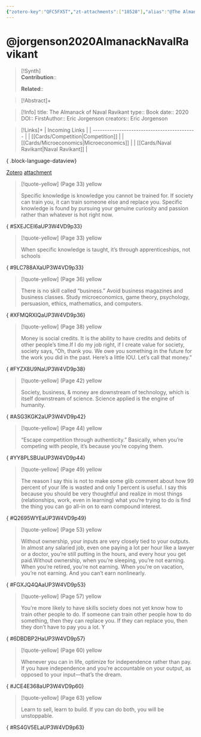```yaml
---
{"zotero-key":"QFC5FX5T","zt-attachments":["18528"],"alias":"@The Almanack, @The Almanack of Naval Ravikant","keywords":[],"FirstAuthor":"[[ Eric Jorgenson]]","tags":["source/book"],"dg-publish":true,"permalink":"/sources/jorgenson2020-almanack-naval-ravikant/","dgPassFrontmatter":true}
---
```


# @jorgenson2020AlmanackNavalRavikant

>[!Synth]  
>**Contribution**::  
>  
>**Related**:: 
>  

> [!Abstract]+
> 

> [!Info]
> title: The Almanack of Naval Ravikant
> type:: Book
> date:: 2020
> DOI:: 
> FirstAuthor:: Eric Jorgenson
> creators:: Eric Jorgenson

> [!Links]+
>  | Incoming Links                              |
> | ------------------------------------------- |
> | [[Cards/Competition\|Competition]]       |
> | [[Cards/Microeconomics\|Microeconomics]] |
> | [[Cards/Naval Ravikant\|Naval Ravikant]] |
> 
{ .block-language-dataview}


[Zotero](zotero://select/library/items/QFC5FX5T) [attachment](<file:///Users/nathanmaxwell/Zotero/storage/UP3W4VD9/Jorgenson%20-%202020%20-%20The%20Almanack%20of%20Naval%20Ravikant.pdf>)

> [!quote-yellow] (Page 33) yellow
> 
> Specific knowledge is knowledge you cannot be trained for. If society can train you, it can train someone else and replace you. Specific knowledge is found by pursuing your genuine curiosity and passion rather than whatever is hot right now.
>
{ #SXEJCEI6aUP3W4VD9p33}


> [!quote-yellow] (Page 33) yellow
> 
> When specific knowledge is taught, it’s through apprenticeships, not schools
>
{ #9LC788AXaUP3W4VD9p33}


> [!quote-yellow] (Page 36) yellow
> 
> There is no skill called “business.” Avoid business magazines and business classes. Study microeconomics, game theory, psychology, persuasion, ethics, mathematics, and computers.
>
{ #XFMQRXIQaUP3W4VD9p36}


> [!quote-yellow] (Page 38) yellow
> 
> Money is social credits. It is the ability to have credits and debits of other people’s time.If I do my job right, if I create value for society, society says, “Oh, thank you. We owe you something in the future for the work you did in the past. Here’s a little IOU. Let’s call that money.”
>
{ #FYZX8U9NaUP3W4VD9p38}


> [!quote-yellow] (Page 42) yellow
> 
> Society, business, & money are downstream of technology, which is itself downstream of science. Science applied is the engine of humanity.
>
{ #ASG3KGK2aUP3W4VD9p42}


> [!quote-yellow] (Page 44) yellow
> 
> “Escape competition through authenticity.” Basically, when you’re competing with people, it’s because you’re copying them.
>
{ #YY8PLSBUaUP3W4VD9p44}


> [!quote-yellow] (Page 49) yellow
> 
> The reason I say this is not to make some glib comment about how 99 percent of your life is wasted and only 1 percent is useful. I say this because you should be very thoughtful and realize in most things (relationships, work, even in learning) what you’re trying to do is find the thing you can go all-in on to earn compound interest.
>
{ #Q2695WYEaUP3W4VD9p49}


> [!quote-yellow] (Page 53) yellow
> 
> Without ownership, your inputs are very closely tied to your outputs. In almost any salaried job, even one paying a lot per hour like a lawyer or a doctor, you’re still putting in the hours, and every hour you get paid.Without ownership, when you’re sleeping, you’re not earning. When you’re retired, you’re not earning. When you’re on vacation, you’re not earning. And you can’t earn nonlinearly.
>
{ #FGXJQ4QAaUP3W4VD9p53}


> [!quote-yellow] (Page 57) yellow
> 
> You’re more likely to have skills society does not yet know how to train other people to do. If someone can train other people how to do something, then they can replace you. If they can replace you, then they don’t have to pay you a lot. Y
>
{ #6DBDBP2HaUP3W4VD9p57}


> [!quote-yellow] (Page 60) yellow
> 
> Whenever you can in life, optimize for independence rather than pay. If you have independence and you’re accountable on your output, as opposed to your input—that’s the dream.
>
{ #JCE4E368aUP3W4VD9p60}


> [!quote-yellow] (Page 63) yellow
> 
> Learn to sell, learn to build. If you can do both, you will be unstoppable.
>
{ #RS4GV5ELaUP3W4VD9p63}

